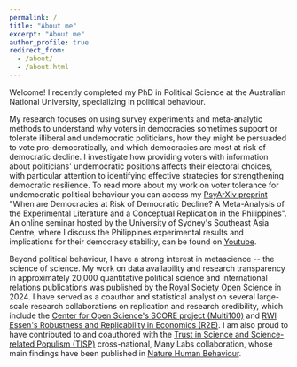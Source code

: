 ```yaml
---
permalink: /
title: "About me"
excerpt: "About me"
author_profile: true
redirect_from: 
  - /about/
  - /about.html
---
```


Welcome! I recently completed my PhD in Political Science at the Australian National University, specializing in political behaviour. 

My research focuses on using survey experiments and meta-analytic methods to understand why voters in democracies sometimes support or tolerate illiberal and undemocratic politicians, how they might be persuaded to vote pro-democratically, and which democracies are most at risk of democratic decline. I investigate how providing voters with information about politicians' undemocratic positions affects their electoral choices, with particular attention to identifying effective strategies for strengthening democratic resilience. To read more about my work on voter tolerance for undemocratic political behaviour you can access my [PsyArXiv preprint](https://psyarxiv.com/x4bw3/) "When are Democracies at Risk of Democratic Decline? A Meta-Analysis of the Experimental Literature and a Conceptual Replication in the Philippines". An online seminar hosted by the University of Sydney's Southeast Asia Centre, where I discuss the Philippines experimental results and implications for their democracy stability, can be found on [Youtube](https://www.youtube.com/watch?v=oUY7NpT4Zt0).

Beyond political behaviour, I have a strong interest in metascience -- the science of science. My work on data availability and research transparency in approximately 20,000 quantitative political science and international relations publications was published by the [Royal Society Open Science](https://royalsocietypublishing.org/doi/10.1098/rsos.240313) in 2024. I have served as a coauthor and statistical analyst on several large-scale research collaborations on replication and research credibility, which include the [Center for Open Science's SCORE project (Multi100)](https://osf.io/q5h2c/) and [RWI Essen's Robustness and Replicability in Economics (R2E)](https://www.rwi-essen.de/en/rwi/team/person/projects/detail/robustness-and-replicability-in-economics-r2e-277). I am also proud to have contributed to and coauthored with the [Trust in Science and Science-related Populism (TISP)](https://www.tisp-manylabs.com) cross-national, Many Labs collaboration, whose main findings have been published in [Nature Human Behaviour](https://www.nature.com/articles/s41562-024-02090-5).